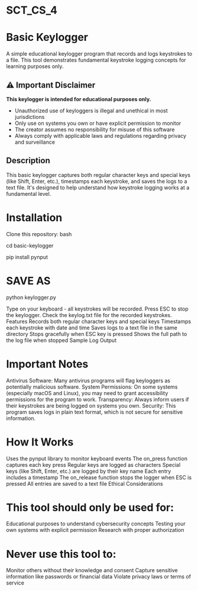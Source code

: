 # SCT_CS_4

# Basic Keylogger

A simple educational keylogger program that records and logs keystrokes to a file. This tool demonstrates fundamental keystroke logging concepts for learning purposes only.

## ⚠️ Important Disclaimer

**This keylogger is intended for educational purposes only.**

- Unauthorized use of keyloggers is illegal and unethical in most jurisdictions
- Only use on systems you own or have explicit permission to monitor
- The creator assumes no responsibility for misuse of this software
- Always comply with applicable laws and regulations regarding privacy and surveillance

## Description

This basic keylogger captures both regular character keys and special keys (like Shift, Enter, etc.), timestamps each keystroke, and saves the logs to a text file. It's designed to help understand how keystroke logging works at a fundamental level.

# Installation
Clone this repository:
bash

cd basic-keylogger

pip install pynput

# SAVE AS
python keylogger.py

Type on your keyboard - all keystrokes will be recorded.
Press ESC to stop the keylogger.
Check the keylog.txt file for the recorded keystrokes.
Features
Records both regular character keys and special keys
Timestamps each keystroke with date and time
Saves logs to a text file in the same directory
Stops gracefully when ESC key is pressed
Shows the full path to the log file when stopped
Sample Log Output


# Important Notes
Antivirus Software: Many antivirus programs will flag keyloggers as potentially malicious software.
System Permissions: On some systems (especially macOS and Linux), you may need to grant accessibility permissions for the program to work.
Transparency: Always inform users if their keystrokes are being logged on systems you own.
Security: This program saves logs in plain text format, which is not secure for sensitive information.
# How It Works
Uses the pynput library to monitor keyboard events
The on_press function captures each key press
Regular keys are logged as characters
Special keys (like Shift, Enter, etc.) are logged by their key name
Each entry includes a timestamp
The on_release function stops the logger when ESC is pressed
All entries are saved to a text file
Ethical Considerations
# This tool should only be used for:

Educational purposes to understand cybersecurity concepts
Testing your own systems with explicit permission
Research with proper authorization
# Never use this tool to:

Monitor others without their knowledge and consent
Capture sensitive information like passwords or financial data
Violate privacy laws or terms of service
